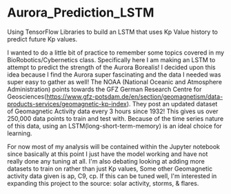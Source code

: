 # Aurora_Prediction_LSTM
Using TensorFlow Libraries to build an LSTM that uses Kp Value history to predict future Kp values.

I wanted to do a little bit of practice to remember some topics covered in my BioRobotics/Cybernetics class. Specifically here I am making an LSTM to attempt to predict the strength of the Aurora Borealis! I decided upon this idea because I find the Aurora super fascinating and the data I needed was super easy to gather as well!
The NOAA (National Oceanic and Atmosphere Administration) points towards the GFZ German Research Centre for Geosciences(https://www.gfz-potsdam.de/en/section/geomagnetism/data-products-services/geomagnetic-kp-index). They post an updated dataset of Geomagnetic Activity data every 3 hours since 1932! This gives us over 250,000 data points to train and test with.
Because of the time series nature of this data, using an LSTM(long-short-term-memory) is an ideal choice for learning.

For now most of my analysis will be contained within the Jupyter notebook since basically at this point I just have the model working and have not really done any tuning at all. I'm also debating looking at adding more datasets to train on rather than just Kp values, Some other Geomagnetic activity data given is ap, C9, cp. 
If this can be tuned well, I'm interested in expanding this project to the source: solar activity, storms, & flares.
